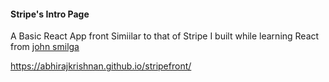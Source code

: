  <h4>Stripe's Intro Page</h4>
 
 A  Basic React App front Simiilar to that of Stripe I built while learning React from <a href="https://www.youtube.com/channel/UCMZFwxv5l-XtKi693qMJptA">john smilga</a>

https://abhirajkrishnan.github.io/stripefront/
